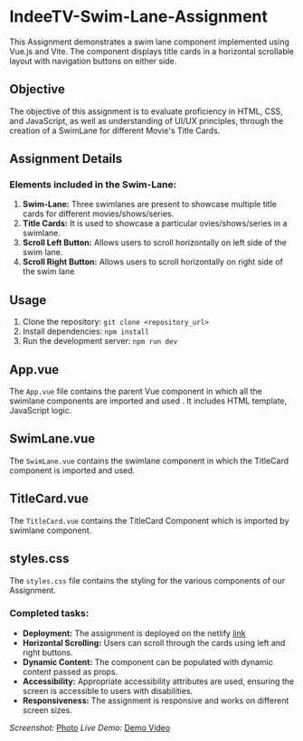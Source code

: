 # IndeeTV-Swim-Lane-Assignment

This Assignment demonstrates a swim lane component implemented using Vue.js and Vite. The component displays title cards in a horizontal scrollable layout with navigation buttons on either side.

## Objective

The objective of this assignment is to evaluate proficiency in HTML, CSS, and JavaScript, as well as understanding of UI/UX principles, through the creation of a SwimLane for different Movie's Title Cards.

## Assignment Details

### Elements included in the Swim-Lane:

1. **Swim-Lane:** Three swimlanes are present to showcase multiple title cards for different movies/shows/series.
2. **Title Cards:** It is used to showcase a particular ovies/shows/series in a swimlane.
3. **Scroll Left Button:** Allows users to scroll horizontally on left side of the swim lane.
4. **Scroll Right Button:**  Allows users to scroll horizontally on right side of the swim lane

 ## Usage

1. Clone the repository: `git clone <repository_url>`
2. Install dependencies: `npm install`
3. Run the development server: `npm run dev`

## App.vue
The `App.vue` file contains the parent Vue component in which  all the swimlane components are imported and used . It includes HTML template, JavaScript logic.

## SwimLane.vue
The `SwimLane.vue` contains the swimlane component in which the TitleCard component is imported and used. 

## TitleCard.vue
The `TitleCard.vue` contains the TitleCard Component which is imported by swimlane component.

## styles.css
The `styles.css` file contains the styling for the various components of our Assignment.

### Completed tasks:
- **Deployment:** The assignment is deployed on the netlify [link](https://comfy-cassata-918f5a.netlify.app/)
- **Horizontal Scrolling:** Users can scroll through the cards using left and right buttons.
- **Dynamic Content:** The component can be populated with dynamic content passed as props.
- **Accessibility:** Appropriate accessibility attributes are used, ensuring the screen is accessible to users with disabilities.
- **Responsiveness:** The assignment is responsive and works on different screen sizes.


*Screenshot:*
[Photo](https://drive.google.com/file/d/1GPXcTAdH_5LsVe-izjuH0KCNrkbJE3tQ/view?usp=sharing)
*Live Demo:*
[Demo Video](https://drive.google.com/file/d/1ce_siiBNgjXTQg6I1v8qMigjo7V63HmE/view?usp=sharing)
```

